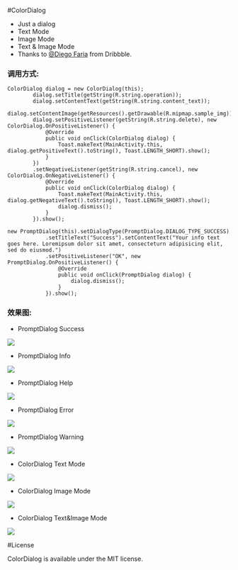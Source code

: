#ColorDialog

* Just a dialog
* Text Mode
* Image Mode
* Text & Image Mode
* Thanks to [@Diego Faria](https://dribbble.com/shots/1626595-Feedback-dialogs-collection-FREE-PSD "Title") from Dribbble. 


### 调用方式:

<pre><code>ColorDialog dialog = new ColorDialog(this);
        dialog.setTitle(getString(R.string.operation));
        dialog.setContentText(getString(R.string.content_text));
        dialog.setContentImage(getResources().getDrawable(R.mipmap.sample_img));
        dialog.setPositiveListener(getString(R.string.delete), new ColorDialog.OnPositiveListener() {
            @Override
            public void onClick(ColorDialog dialog) {
                Toast.makeText(MainActivity.this, dialog.getPositiveText().toString(), Toast.LENGTH_SHORT).show();
            }
        })
        .setNegativeListener(getString(R.string.cancel), new ColorDialog.OnNegativeListener() {
            @Override
            public void onClick(ColorDialog dialog) {
                Toast.makeText(MainActivity.this, dialog.getNegativeText().toString(), Toast.LENGTH_SHORT).show();
                dialog.dismiss();
            }
        }).show();
</code></pre>

<pre><code>new PromptDialog(this).setDialogType(PromptDialog.DIALOG_TYPE_SUCCESS)
            .setTitleText("Success").setContentText("Your info text goes here. Loremipsum dolor sit amet, consecteturn adipisicing elit, sed do eiusmod.")
            .setPositiveListener("OK", new PromptDialog.OnPositiveListener() {
                @Override
                public void onClick(PromptDialog dialog) {
                    dialog.dismiss();
                }
            }).show();</code></pre>




### 效果图:

* PromptDialog Success

![](https://github.com/andyxialm/ColorDialog/blob/master/art/Screenshot_type_success.png?raw=true)

* PromptDialog Info

![](https://github.com/andyxialm/ColorDialog/blob/master/art/Screenshot_type_info.png?raw=true)

* PromptDialog Help

![](https://github.com/andyxialm/ColorDialog/blob/master/art/Screenshot_type_help.png?raw=true)

* PromptDialog Error

![](https://github.com/andyxialm/ColorDialog/blob/master/art/Screenshot_type_error.png?raw=true)

* PromptDialog Warning

![](https://github.com/andyxialm/ColorDialog/blob/master/art/Screenshot_type_warning.png?raw=true)


* ColorDialog Text Mode

![](https://github.com/andyxialm/ColorDialog/blob/master/art/Screenshot_text.png?raw=true)

* ColorDialog Image Mode

![](https://github.com/andyxialm/ColorDialog/blob/master/art/Screenshot_img.png?raw=true)

* ColorDialog Text&Image Mode

![](https://github.com/andyxialm/ColorDialog/blob/master/art/Screenshot_imgtext.png?raw=true)


#License
<p>ColorDialog is available under the MIT license.</p>
